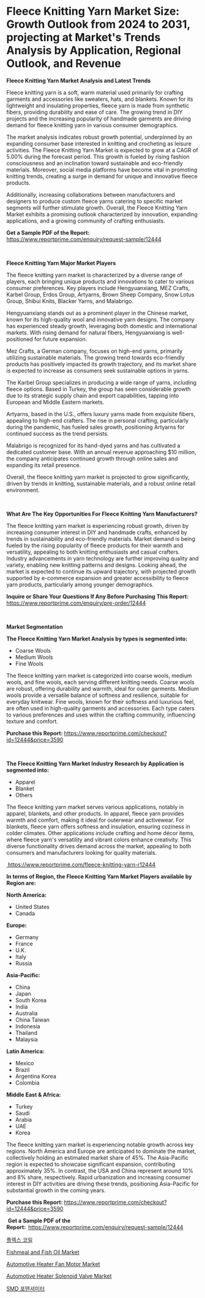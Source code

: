 <p><h1>Fleece Knitting Yarn Market Size: Growth Outlook from 2024 to 2031, projecting at Market's Trends Analysis by Application, Regional Outlook, and Revenue</h1></p><p><strong>Fleece Knitting Yarn Market Analysis and Latest Trends</strong></p>
<p><p>Fleece knitting yarn is a soft, warm material used primarily for crafting garments and accessories like sweaters, hats, and blankets. Known for its lightweight and insulating properties, fleece yarn is made from synthetic fibers, providing durability and ease of care. The growing trend in DIY projects and the increasing popularity of handmade garments are driving demand for fleece knitting yarn in various consumer demographics.</p><p>The market analysis indicates robust growth potential, underpinned by an expanding consumer base interested in knitting and crocheting as leisure activities. The Fleece Knitting Yarn Market is expected to grow at a CAGR of 5.00% during the forecast period. This growth is fueled by rising fashion consciousness and an inclination toward sustainable and eco-friendly materials. Moreover, social media platforms have become vital in promoting knitting trends, creating a surge in demand for unique and innovative fleece products.</p><p>Additionally, increasing collaborations between manufacturers and designers to produce custom fleece yarns catering to specific market segments will further stimulate growth. Overall, the Fleece Knitting Yarn Market exhibits a promising outlook characterized by innovation, expanding applications, and a growing community of crafting enthusiasts.</p></p>
<p><strong>Get a Sample PDF of the Report:&nbsp;</strong> <a href="https://www.reportprime.com/enquiry/request-sample/12444">https://www.reportprime.com/enquiry/request-sample/12444</a></p>
<p>&nbsp;</p>
<p><strong>Fleece Knitting Yarn Major Market Players</strong></p>
<p><p>The fleece knitting yarn market is characterized by a diverse range of players, each bringing unique products and innovations to cater to various consumer preferences. Key players include Hengyuanxiang, MEZ Crafts, Karbel Group, Erdos Group, Artyarns, Brown Sheep Company, Snow Lotus Group, Shibui Knits, Blacker Yarns, and Malabrigo.</p><p>Hengyuanxiang stands out as a prominent player in the Chinese market, known for its high-quality wool and innovative yarn designs. The company has experienced steady growth, leveraging both domestic and international markets. With rising demand for natural fibers, Hengyuanxiang is well-positioned for future expansion.</p><p>Mez Crafts, a German company, focuses on high-end yarns, primarily utilizing sustainable materials. The growing trend towards eco-friendly products has positively impacted its growth trajectory, and its market share is expected to increase as consumers seek sustainable options in yarns.</p><p>The Karbel Group specializes in producing a wide range of yarns, including fleece options. Based in Turkey, the group has seen considerable growth due to its strategic supply chain and export capabilities, tapping into European and Middle Eastern markets.</p><p>Artyarns, based in the U.S., offers luxury yarns made from exquisite fibers, appealing to high-end crafters. The rise in personal crafting, particularly during the pandemic, has fueled sales growth, positioning Artyarns for continued success as the trend persists.</p><p>Malabrigo is recognized for its hand-dyed yarns and has cultivated a dedicated customer base. With an annual revenue approaching $10 million, the company anticipates continued growth through online sales and expanding its retail presence.</p><p>Overall, the fleece knitting yarn market is projected to grow significantly, driven by trends in knitting, sustainable materials, and a robust online retail environment.</p></p>
<p>&nbsp;</p>
<p><strong>What Are The Key Opportunities For Fleece Knitting Yarn Manufacturers?</strong></p>
<p><p>The fleece knitting yarn market is experiencing robust growth, driven by increasing consumer interest in DIY and handmade crafts, enhanced by trends in sustainability and eco-friendly materials. Market demand is being fueled by the rising popularity of fleece products for their warmth and versatility, appealing to both knitting enthusiasts and casual crafters. Industry advancements in yarn technology are further improving quality and variety, enabling new knitting patterns and designs. Looking ahead, the market is expected to continue its upward trajectory, with projected growth supported by e-commerce expansion and greater accessibility to fleece yarn products, particularly among younger demographics.</p></p>
<p><strong>Inquire or Share Your Questions If Any Before Purchasing This Report:</strong> <a href="https://www.reportprime.com/enquiry/pre-order/12444">https://www.reportprime.com/enquiry/pre-order/12444</a></p>
<p>&nbsp;</p>
<p><strong>Market Segmentation</strong></p>
<p><strong>The Fleece Knitting Yarn Market Analysis by types is segmented into:</strong></p>
<p><ul><li>Coarse Wools</li><li>Medium Wools</li><li>Fine Wools</li></ul></p>
<p><p>The fleece knitting yarn market is categorized into coarse wools, medium wools, and fine wools, each serving different knitting needs. Coarse wools are robust, offering durability and warmth, ideal for outer garments. Medium wools provide a versatile balance of softness and resilience, suitable for everyday knitwear. Fine wools, known for their softness and luxurious feel, are often used in high-quality garments and accessories. Each type caters to various preferences and uses within the crafting community, influencing texture and comfort.</p></p>
<p><strong>Purchase this Report:&nbsp;</strong><a href="https://www.reportprime.com/checkout?id=12444&price=3590">https://www.reportprime.com/checkout?id=12444&price=3590</a></p>
<p>&nbsp;</p>
<p><strong>The Fleece Knitting Yarn Market Industry Research by Application is segmented into:</strong></p>
<p><ul><li>Apparel</li><li>Blanket</li><li>Others</li></ul></p>
<p><p>The fleece knitting yarn market serves various applications, notably in apparel, blankets, and other products. In apparel, fleece yarn provides warmth and comfort, making it ideal for outerwear and activewear. For blankets, fleece yarn offers softness and insulation, ensuring coziness in colder climates. Other applications include crafting and home décor items, where fleece yarn's versatility and vibrant colors enhance creativity. This diverse functionality drives demand across the market, appealing to both consumers and manufacturers looking for quality materials.</p></p>
<p><a href="https://www.reportprime.com/fleece-knitting-yarn-r12444">&nbsp;https://www.reportprime.com/fleece-knitting-yarn-r12444</a></p>
<p><strong>In terms of Region, the Fleece Knitting Yarn Market Players available by Region are:</strong></p>
<p>
    <p> <strong> North America: </strong>
        <ul>
            <li>United States</li>
            <li>Canada</li>
        </ul>
        </p> 
    <p> <strong> Europe: </strong>
        <ul>
            <li>Germany</li>
            <li>France</li>
            <li>U.K.</li>
            <li>Italy</li>
            <li>Russia</li>
        </ul>
        </p> 
    <p> <strong> Asia-Pacific: </strong>
        <ul>
            <li>China</li>
            <li>Japan</li>
            <li>South Korea</li>
            <li>India</li>
            <li>Australia</li>
            <li>China Taiwan</li>
            <li>Indonesia</li>
            <li>Thailand</li>
            <li>Malaysia</li>
        </ul>
        </p> 
    <p> <strong> Latin America: </strong>
        <ul>
            <li>Mexico</li>
            <li>Brazil</li>
            <li>Argentina Korea</li>
            <li>Colombia</li>
        </ul>
        </p> 
    <p> <strong> Middle East & Africa: </strong>
        <ul>
            <li>Turkey</li>
            <li>Saudi</li>
            <li>Arabia</li>
            <li>UAE</li>
            <li>Korea</li>
        </ul>
    </p>
    </p>
<p><p>The fleece knitting yarn market is experiencing notable growth across key regions. North America and Europe are anticipated to dominate the market, collectively holding an estimated market share of 45%. The Asia-Pacific region is expected to showcase significant expansion, contributing approximately 35%. In contrast, the USA and China represent around 10% and 8% share, respectively. Rapid urbanization and increasing consumer interest in DIY activities are driving these trends, positioning Asia-Pacific for substantial growth in the coming years.</p></p>
<p><strong>Purchase this Report: </strong><a href="https://www.reportprime.com/checkout?id=12444&price=3590">https://www.reportprime.com/checkout?id=12444&price=3590</a></p>
<p>&nbsp;<strong>Get a Sample PDF of the Report:&nbsp;&nbsp;</strong><a href="https://www.reportprime.com/enquiry/request-sample/12444">https://www.reportprime.com/enquiry/request-sample/12444</a></p>
<p><strong></strong></p>
<p><p><a href="https://medium.com/@kelvinfeenrey98677/%EA%B8%80%EB%A1%9C%EB%B2%8C-%ED%94%8C%EB%A0%89%EC%8A%A4-%EC%BD%94%EC%9D%BC-%EC%8B%9C%EC%9E%A5-%EB%B6%80%EB%AC%B8-%EC%A2%85%EB%A5%98-%EC%95%A0%ED%94%8C%EB%A6%AC%EC%BC%80%EC%9D%B4%EC%85%98-%EC%8B%9C%EC%9E%A5-%EC%B0%B8%EC%97%AC%EC%9E%90-%EC%A0%84%EB%9E%B5-%EC%A7%80%EC%97%AD-%EC%84%B1%EC%9E%A5-%ED%86%B5%EC%B0%B0%EB%A0%A5-%EB%B0%8F-%EB%AF%B8%EB%9E%98-%EC%A0%84%EB%A7%9D-2024-2031-97c635422144">플렉스 코일</a></p><p><a href="https://github.com/gulaimolin/Market-Research-Report-List-6/blob/main/fishmeal-and-fish-oil-market.md">Fishmeal and Fish Oil Market</a></p><p><a href="https://issuu.com/reportprime-2/docs/automotive-heater-fan-motor-market-_c106206e8b8f9d">Automotive Heater Fan Motor Market</a></p><p><a href="https://issuu.com/reportprime-2/docs/automotive-heater-solenoid-valve-ma_dad6fc38c3ec01">Automotive Heater Solenoid Valve Market</a></p><p><a href="https://medium.com/@mujgankortalih/%EC%8B%A0%ED%9D%A5-smd-%EA%B0%80%EB%B3%80-%EC%A0%80%ED%95%AD%EA%B8%B0-%EC%8B%9C%EC%9E%A5-%EA%B8%B0%ED%9A%8C-2024%EB%85%84%EB%B6%80%ED%84%B0-2031%EB%85%84%EA%B9%8C%EC%A7%80%EC%9D%98-%ED%88%AC%EC%9E%90%EC%9E%90-%EB%B0%8F-%EC%9D%B4%ED%95%B4%EA%B4%80%EA%B3%84%EC%9E%90%EB%A5%BC-%EC%9C%84%ED%95%9C-%EC%8B%9C%EC%9E%A5-%EB%B6%84%EC%84%9D-%EC%98%88%EC%B8%A1-e948f6915264">SMD 포텐셔미터</a></p></p>